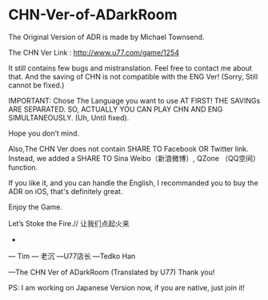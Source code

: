 CHN-Ver-of-ADarkRoom
====================


The Original Version of ADR is made by Michael Townsend.


The CHN Ver Link : http://www.u77.com/game/1254


It still contains few bugs and mistranslation. Feel free to contact me about that. And the saving of CHN is not compatible with the ENG Ver! (Sorry, Still cannot be fixed.)
 
IMPORTANT: Chose The Language you want to use AT FIRST! 
THE SAVINGs ARE SEPARATED. 
SO, ACTUALLY  YOU CAN PLAY CHN AND ENG SIMULTANEOUSLY. (Uh, Until fixed).

Hope you don’t mind.

Also,The CHN Ver does not contain SHARE TO Facebook OR Twitter link.
Instead, we added a SHARE TO Sina Weibo（新浪微博）, QZone （QQ空间）function.


If you like it, and you can handle the English, I recommanded you to buy the ADR on iOS, that's definitely great.


Enjoy the Game.

Let’s Stoke the Fire.// 让我们点起火来



*

— Tim
— 老沉 
—U77店长 
—Tedko Han


—The CHN Ver of ADarkRoom (Translated by U77)
Thank you!

PS: I am working on Japanese Version now, if you are native, just join it!
